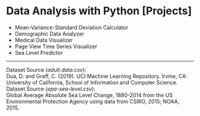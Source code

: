 # Data Analysis with Python [Projects]  
- Mean-Variance-Standard Deviation Calculator
- Demographic Data Analyzer
- Medical Data Visualizer
- Page View Time Series Visualizer
- Sea Level Predictor
-----------------------------------------------
Dataset Source (*adult.data.csv*):  
Dua, D. and Graff, C. (2019). UCI Machine Learning Repository. Irvine, CA: University of California, School of Information and Computer Science.  
Dataset Source (*epa-sea-level.csv*):  
Global Average Absolute Sea Level Change, 1880-2014 from the US Environmental Protection Agency using data from CSIRO, 2015; NOAA, 2015.
